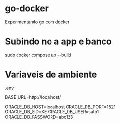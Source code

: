 # go-docker
Experimentando go com docker

# Subindo no a app e banco 
sudo docker compose up --build


# Variaveis de ambiente
.env
	
BASE_URL=http://localhost/

ORACLE_DB_HOST=localhost
ORACLE_DB_PORT=1521
ORACLE_DB_SID=XE
ORACLE_DB_USER=sato1
ORACLE_DB_PASSWORD=abc123	